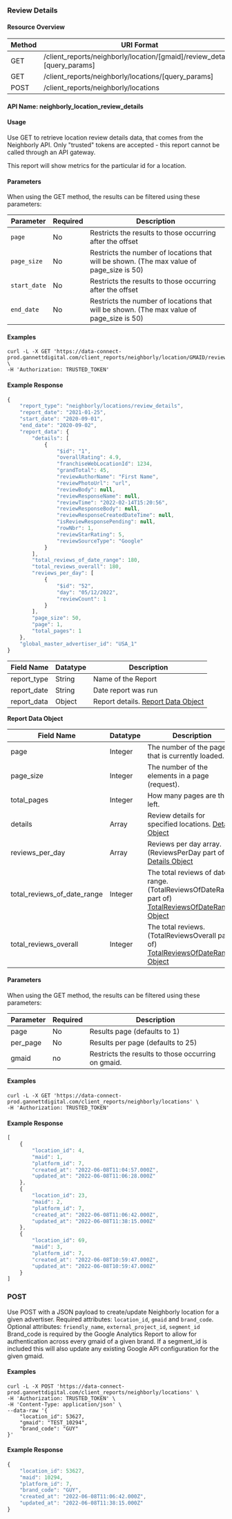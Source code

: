 ### Review Details

#### Resource Overview

| Method | URI Format |
|---|---|
| GET | /client_reports/neighborly/location/[gmaid]/review_details?[query_params] |
| GET | /client_reports/neighborly/locations/[query_params] |
| POST | /client_reports/neighborly/locations |

#### API Name: neighborly_location_review_details
#### Usage
Use GET to retrieve location review details data, that comes from the Neighborly API.  Only "trusted" tokens are accepted - this report cannot be called through an API gateway.

This report will show metrics for the particular id for a location.

#### Parameters

When using the GET method, the results can be filtered using these parameters:

| Parameter | Required | Description |
|---|---|---|
|`page`|No|Restricts the results to those occurring after the offset|
|`page_size`|No|Restricts the number of locations that will be shown. (The max value of page_size is 50)|
|`start_date`|No|Restricts the results to those occurring after the offset|
|`end_date`|No|Restricts the number of locations that will be shown. (The max value of page_size is 50)|

#### Examples

```
curl -L -X GET 'https://data-connect-prod.gannettdigital.com/client_reports/neighborly/location/GMAID/review_details' \
-H 'Authorization: TRUSTED_TOKEN'
```

#### Example Response
```javascript
{
    "report_type": "neighborly/locations/review_details",
    "report_date": "2021-01-25",
    "start_date": "2020-09-01",
    "end_date": "2020-09-02",
    "report_data": {
        "details": [
            {
                "$id": "1",
                "overallRating": 4.9,
                "franchiseWebLocationId": 1234,
                "grandTotal": 45,
                "reviewAuthorName": "First Name",
                "reviewPhotoUrl": "url",
                "reviewBody": null,
                "reviewResponseName": null,
                "reviewTime": "2022-02-14T15:20:56",
                "reviewResponseBody": null,
                "reviewResponseCreatedDateTime": null,
                "isReviewResponsePending": null,
                "rowNbr": 1,
                "reviewStarRating": 5,
                "reviewSourceType": "Google"
            }
        ],
        "total_reviews_of_date_range": 180,
        "total_reviews_overall": 180,
        "reviews_per_day": [
            {
                "$id": "52",
                "day": "05/12/2022",
                "reviewCount": 1
            }
        ],
        "page_size": 50,
        "page": 1,
        "total_pages": 1
    },
    "global_master_advertiser_id": "USA_1"
}
```
|Field Name|Datatype|Description|
|---|---|---|
|report_type|String|Name of the Report|
|report_date|String|Date report was run|
|report_data|Object|Report details. [Report Data Object](#reviewdetailsreportdata)|

<a name="reviewdetailsreportdata"></a>
**Report Data Object**

|Field Name|Datatype|Description|
|---|---|---|
|page|Integer|The number of the page that is currently loaded.|
|page_size|Integer|The number of the elements in a page (request).|
|total_pages|Integer|How many pages are there left. |
|details|Array|Review details for specified locations. [Details Object](https://api2-test-unifiedsyncplatform.dwyergroup.com/swagger/index.html)|
|reviews_per_day|Array|Reviews per day array. (ReviewsPerDay part of) [Details Object](https://api2-test-unifiedsyncplatform.dwyergroup.com/swagger/index.html)|
|total_reviews_of_date_range|Integer|The total reviews of date range. (TotalReviewsOfDateRange part of) [TotalReviewsOfDateRange Object](https://api2-test-unifiedsyncplatform.dwyergroup.com/swagger/index.html)|
|total_reviews_overall|Integer|The total reviews. (TotalReviewsOverall part of) [TotalReviewsOfDateRange Object](https://api2-test-unifiedsyncplatform.dwyergroup.com/swagger/index.html)|


#### Parameters

When using the GET method, the results can be filtered using these parameters:

| Parameter | Required | Description |
|---|---|---|
|page|No|Results page (defaults to 1)|
|per_page|No|Results per page (defaults to 25)|
|gmaid|no|Restricts the results to those occurring on gmaid.|

#### Examples

```
curl -L -X GET 'https://data-connect-prod.gannettdigital.com/client_reports/neighborly/locations' \
-H 'Authorization: TRUSTED_TOKEN'
```

#### Example Response
```javascript
[
    {
        "location_id": 4,
        "maid": 1,
        "platform_id": 7,
        "created_at": "2022-06-08T11:04:57.000Z",
        "updated_at": "2022-06-08T11:06:28.000Z"
    },
    {
        "location_id": 23,
        "maid": 2,
        "platform_id": 7,
        "created_at": "2022-06-08T11:06:42.000Z",
        "updated_at": "2022-06-08T11:38:15.000Z"
    },
    {
        "location_id": 69,
        "maid": 3,
        "platform_id": 7,
        "created_at": "2022-06-08T10:59:47.000Z",
        "updated_at": "2022-06-08T10:59:47.000Z"
    }
]
```

### POST

Use POST with a JSON payload to create/update Neighborly location for a given advertiser.
Required attributes: `location_id`, `gmaid` and `brand_code`.
Optional attributes: `friendly_name`, `external_project_id`, `segment_id`
Brand_code is required by the Google Analytics Report to allow for authentication across every gmaid of a given brand.
If a segment_id is included this will also update any existing Google API configuration for the given gmaid.

#### Examples

```
curl -L -X POST 'https://data-connect-prod.gannettdigital.com/client_reports/neighborly/locations' \
-H 'Authorization: TRUSTED_TOKEN' \
-H 'Content-Type: application/json' \
--data-raw '{
    "location_id": 53627,
    "gmaid": "TEST_10294",
    "brand_code": "GUY"
}'
```

#### Example Response
```javascript
{
    "location_id": 53627,
    "maid": 10294,
    "platform_id": 7,
    "brand_code": "GUY",
    "created_at": "2022-06-08T11:06:42.000Z",
    "updated_at": "2022-06-08T11:38:15.000Z"
}
